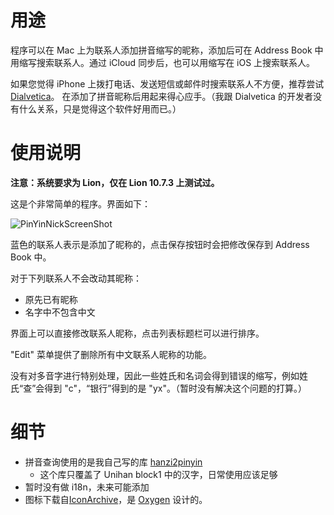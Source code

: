 用途
====

程序可以在 Mac 上为联系人添加拼音缩写的昵称，添加后可在 Address Book 中用缩写搜索联系人。通过
iCloud 同步后，也可以用缩写在 iOS 上搜索联系人。

如果您觉得 iPhone 上拨打电话、发送短信或邮件时搜索联系人不方便，推荐尝试
[Dialvetica](http://itunes.apple.com/us/app/dialvetica-contacts/id404074258?mt=8)。
在添加了拼音昵称后用起来得心应手。（我跟 Dialvetica 的开发者没有什么关系，只是觉得这个软件好用而已。）

使用说明
=======

**注意：系统要求为 Lion，仅在 Lion 10.7.3 上测试过。**

这是个非常简单的程序。界面如下：

<img src="https://img.skitch.com/20120504-dpg2q91s8hiyd7ygx3wmjfrcc9.jpg"
alt="PinYinNickScreenShot" />

蓝色的联系人表示是添加了昵称的，点击保存按钮时会把修改保存到 Address Book 中。

对于下列联系人不会改动其昵称：

- 原先已有昵称
- 名字中不包含中文

界面上可以直接修改联系人昵称，点击列表标题栏可以进行排序。

"Edit" 菜单提供了删除所有中文联系人昵称的功能。

没有对多音字进行特别处理，因此一些姓氏和名词会得到错误的缩写，例如姓氏“查”会得到
"c"，“银行”得到的是 "yx"。（暂时没有解决这个问题的打算。）

细节
====

- 拼音查询使用的是我自己写的库 [hanzi2pinyin](https://github.com/cyfdecyf/hanzi2pinyin)
  - 这个库只覆盖了 Unihan block1 中的汉字，日常使用应该足够
- 暂时没有做 i18n，未来可能添加
- 图标下载自[IconArchive](http://www.iconarchive.com/show/oxygen-icons-by-oxygen-icons.org/Mimetypes-x-office-address-book-icon.html)，是 [Oxygen](http://www.oxygen-icons.org/) 设计的。
